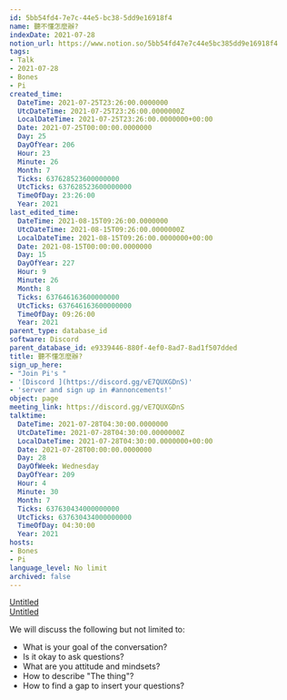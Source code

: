 ```yaml
---
id: 5bb54fd4-7e7c-44e5-bc38-5dd9e16918f4
name: 聽不懂怎麼辦?
indexDate: 2021-07-28
notion_url: https://www.notion.so/5bb54fd47e7c44e5bc385dd9e16918f4
tags:
- Talk
- 2021-07-28
- Bones
- Pi
created_time:
  DateTime: 2021-07-25T23:26:00.0000000
  UtcDateTime: 2021-07-25T23:26:00.0000000Z
  LocalDateTime: 2021-07-25T23:26:00.0000000+00:00
  Date: 2021-07-25T00:00:00.0000000
  Day: 25
  DayOfYear: 206
  Hour: 23
  Minute: 26
  Month: 7
  Ticks: 637628523600000000
  UtcTicks: 637628523600000000
  TimeOfDay: 23:26:00
  Year: 2021
last_edited_time:
  DateTime: 2021-08-15T09:26:00.0000000
  UtcDateTime: 2021-08-15T09:26:00.0000000Z
  LocalDateTime: 2021-08-15T09:26:00.0000000+00:00
  Date: 2021-08-15T00:00:00.0000000
  Day: 15
  DayOfYear: 227
  Hour: 9
  Minute: 26
  Month: 8
  Ticks: 637646163600000000
  UtcTicks: 637646163600000000
  TimeOfDay: 09:26:00
  Year: 2021
parent_type: database_id
software: Discord
parent_database_id: e9339446-880f-4ef0-8ad7-8ad1f507dded
title: 聽不懂怎麼辦?
sign_up_here:
- "Join Pi's "
- '[Discord ](https://discord.gg/vE7QUXGDnS)'
- 'server and sign up in #annoncements!'
object: page
meeting_link: https://discord.gg/vE7QUXGDnS
talktime:
  DateTime: 2021-07-28T04:30:00.0000000
  UtcDateTime: 2021-07-28T04:30:00.0000000Z
  LocalDateTime: 2021-07-28T04:30:00.0000000+00:00
  Date: 2021-07-28T00:00:00.0000000
  Day: 28
  DayOfWeek: Wednesday
  DayOfYear: 209
  Hour: 4
  Minute: 30
  Month: 7
  Ticks: 637630434000000000
  UtcTicks: 637630434000000000
  TimeOfDay: 04:30:00
  Year: 2021
hosts:
- Bones
- Pi
language_level: No limit
archived: false
---
```




[Untitled](https://www.notion.so/12c4a9e645d54aefa860b5f927a0b220)   
[Untitled](https://www.notion.so/482e61b02b9c4456b2b4fe86bb7544c6)   


We will discuss the following but not limited to:
   - What is your goal of the conversation?
   - Is it okay to ask questions?
   - What are you attitude and mindsets?
   - How to describe "The thing"?
   - How to find a gap to insert your questions?






